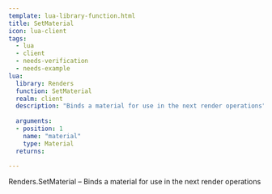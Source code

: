 ```yaml
---
template: lua-library-function.html
title: SetMaterial
icon: lua-client
tags:
  - lua
  - client
  - needs-verification
  - needs-example
lua:
  library: Renders
  function: SetMaterial
  realm: client
  description: "Binds a material for use in the next render operations"
  
  arguments:
  - position: 1
    name: "material"
    type: Material
  returns:
    
---
```


<div class="lua__search__keywords">
Renders.SetMaterial &#x2013; Binds a material for use in the next render operations
</div>
